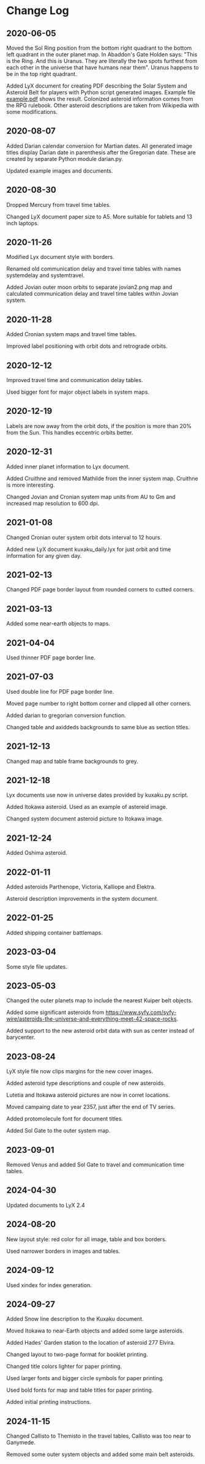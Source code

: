 # Change Log

## 2020-06-05

Moved the Sol Ring position from the bottom right quadrant to the bottom left quadrant in the outer planet map. In Abaddon's Gate Holden says: "This is the Ring. And this is Uranus. They are literally the two spots furthest from each other in the universe that have humans near them". Uranus happens to be in the top right quadrant.

Added LyX document for creating PDF describing the Solar System and Asteroid Belt for players with Python script generated images. Example file [example.pdf](example.pdf) shows the result. Colonized asteroid information comes from the RPG rulebook. Other asteroid descriptions are taken from Wikipedia with some modifications.

## 2020-08-07

Added Darian calendar conversion for Martian dates. All generated image titles display Darian date in parenthesis after the Gregorian date. These are created by separate Python module darian.py.

Updated example images and documents.

## 2020-08-30

Dropped Mercury from travel time tables.

Changed LyX document paper size to A5. More suitable for tablets and 13 inch laptops.

## 2020-11-26

Modified Lyx document style with borders.

Renamed old communication delay and travel time tables with names systemdelay and systemtravel.

Added Jovian outer moon orbits to separate jovian2.png map and calculated communication delay and travel time tables within Jovian system.

## 2020-11-28

Added Cronian system maps and travel time tables.

Improved label positioning with orbit dots and retrograde orbits.

## 2020-12-12

Improved travel time and communication delay tables.

Used bigger font for major object labels in system maps.

## 2020-12-19

Labels are now away from the orbit dots, if the position is more than 20% from the Sun. This handles eccentric orbits better.

## 2020-12-31

Added inner planet information to Lyx document.

Added Cruithne and removed Mathilde from the inner system map. Cruithne is more interesting.

Changed Jovian and Cronian system map units from AU to Gm and increased map resolution to 600 dpi.

## 2021-01-08

Changed Cronian outer system orbit dots interval to 12 hours.

Added new LyX document kuxaku_daily.lyx for just orbit and time information for any given day.

## 2021-02-13

Changed PDF page border layout from rounded corners to cutted corners.

## 2021-03-13

Added some near-earth objects to maps.

## 2021-04-04

Used thinner PDF page border line.

## 2021-07-03

Used double line for PDF page border line.

Moved page number to right bottom corner and clipped all other corners.

Added darian to gregorian conversion function.

Changed table and axiddeds backgrounds to same blue as section titles.

## 2021-12-13

Changed map and table frame backgrounds to grey.

## 2021-12-18

Lyx documents use now in universe dates provided by kuxaku.py script.

Added Itokawa asteroid. Used as an example of astereid image.

Changed system document asteroid picture to Itokawa image.

## 2021-12-24

Added Oshima asteroid.

## 2022-01-11

Added asteroids Parthenope, Victoria, Kalliope and Elektra.

Asteroid description improvements in the system document.

## 2022-01-25

Added shipping container battlemaps.

## 2023-03-04

Some style file updates.

## 2023-05-03

Changed the outer planets map to include the nearest Kuiper belt objects.

Added some significant asteroids from https://www.syfy.com/syfy-wire/asteroids-the-universe-and-everything-meet-42-space-rocks.

Added support to the new asteroid orbit data with sun as center instead of barycenter.

## 2023-08-24

LyX style file now clips margins for the new cover images.

Added asteroid type descriptions and couple of new asteroids.

Lutetia and Itokawa asteroid pictures are now in corret locations.

Moved campaing date to year 2357, just after the end of TV series.

Added protomolecule font for document titles.

Added Sol Gate to the outer system map.

## 2023-09-01

Removed Venus and added Sol Gate to travel and communication time tables.

## 2024-04-30

Updated documents to LyX 2.4

## 2024-08-20

New layout style: red color for all image, table and box borders.

Used narrower borders in images and tables.

## 2024-09-12

Used xindex for index generation.

## 2024-09-27

Added Snow line description to the Kuxaku document.

Moved Itokawa to near-Earth objects and added some large asteroids.

Added Hades' Garden station to the location of asteroid 277 Elvira.

Changed layout to two-page format for booklet printing.

Changed title colors lighter for paper printing.

Used larger fonts and bigger circle symbols for paper printing.

Used bold fonts for map and table titles for paper printing.

Added initial printing instructions.

## 2024-11-15

Changed Callisto to Themisto in the travel tables, Callisto was too near to Ganymede.

Removed some outer system objects and added some main belt asteroids.

